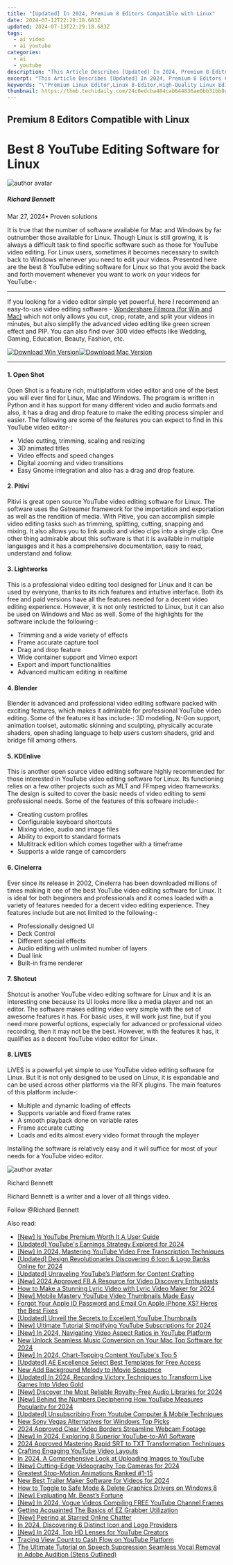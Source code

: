 ```yaml
---
title: "[Updated] In 2024, Premium 8 Editors Compatible with Linux"
date: 2024-07-12T22:29:18.683Z
updated: 2024-07-13T22:29:18.683Z
tags:
  - ai video
  - ai youtube
categories:
  - ai
  - youtube
description: "This Article Describes [Updated] In 2024, Premium 8 Editors Compatible with Linux"
excerpt: "This Article Describes [Updated] In 2024, Premium 8 Editors Compatible with Linux"
keywords: "\"Premium Linux Editor,Linux 8-Editor,High-Quality Linux Editing Tools,Linux-Compatible Editors,Exclusive Linux Editors,Elite Linux Editors for $0,Linux-Friendly Top Editors\""
thumbnail: https://thmb.techidaily.com/24c0edcba484cab644836ae0bb31bb9d7220262ab1b4fd8d660fcbd9d1d07966.jpg
---
```


## Premium 8 Editors Compatible with Linux

# Best 8 YouTube Editing Software for Linux
![author avatar](https://images.wondershare.com/filmora/article-images/richard-bennett.jpg)

##### Richard Bennett

 Mar 27, 2024• Proven solutions

 It is true that the number of software available for Mac and Windows by far outnumber those available for Linux. Though Linux is still growing, it is always a difficult task to find specific software such as those for YouTube video editing. For Linux users, sometimes it becomes necessary to switch back to Windows whenever you need to edit your videos. Presented here are the best 8 YouTube editing software for Linux so that you avoid the back and forth movement whenever you want to work on your videos for YouTube-:

---

 If you looking for a video editor simple yet powerful, here I recommend an easy-to-use video editing software - [Wondershare Filmora (for Win and Mac)](https://tools.techidaily.com/wondershare/filmora/download/) which not only allows you cut, crop, rotate, and split your videos in minutes, but also simplify the advanced video editing like green screen effect and PIP. You can also find over 300 video effects like Wedding, Gaming, Education, Beauty, Fashion, etc.

[![Download Win Version](https://images.wondershare.com/filmora/guide/download-btn-win.jpg)](https://tools.techidaily.com/wondershare/filmora/download/)[![Download Mac Version](https://images.wondershare.com/filmora/guide/download-btn-mac.jpg)](https://tools.techidaily.com/wondershare/filmora/download/)

---

#### 1\.  Open Shot

 Open Shot is a feature rich, multiplatform video editor and one of the best you will ever find for Linux, Mac and Windows. The program is written in Python and it has support for many different video and audio formats and also, it has a drag and drop feature to make the editing process simpler and easier. The following are some of the features you can expect to find in this YouTube video editor-:

* Video cutting, trimming, scaling and resizing
* 3D animated titles
* Video effects and speed changes
* Digital zooming and video transitions
* Easy Gnome integration and also has a drag and drop feature.

#### 2\.  Pitivi

 Pitivi is great open source YouTube video editing software for Linux. The software uses the Gstreamer framework for the importation and exportation as well as the rendition of media. With Pitive, you can accomplish simple video editing tasks such as trimming, splitting, cutting, snapping and mixing. It also allows you to link audio and video clips into a single clip. One other thing admirable about this software is that it is available in multiple languages and it has a comprehensive documentation, easy to read, understand and follow.

#### 3\.  Lightworks

 This is a professional video editing tool designed for Linux and it can be used by everyone, thanks to its rich features and intuitive interface. Both its free and paid versions have all the features needed for a decent video editing experience. However, it is not only restricted to Linux, but it can also be used on Windows and Mac as well. Some of the highlights for the software include the following-:

* Trimming and a wide variety of effects
* Frame accurate capture tool
* Drag and drop feature
* Wide container support and Vimeo export
* Export and import functionalities
* Advanced multicam editing in realtime

#### 4\.  Blender

 Blender is advanced and professional video editing software packed with exciting features, which makes it admirable for professional YouTube video editing. Some of the features it has include-: 3D modeling, N-Gon support, animation toolset, automatic skinning and sculpting, physically accurate shaders, open shading language to help users custom shaders, grid and bridge fill among others.

#### 5\.  KDEnlive

 This is another open source video editing software highly recommended for those interested in YouTube video editing software for Linux. Its functioning relies on a few other projects such as MLT and FFmpeg video frameworks. The design is suited to cover the basic needs of video editing to semi professional needs. Some of the features of this software include-:

* Creating custom profiles
* Configurable keyboard shortcuts
* Mixing video, audio and image files
* Ability to export to standard formats
* Multitrack edition which comes together with a timeframe
* Supports a wide range of camcorders

#### 6\.  Cinelerra

 Ever since its release in 2002, Cinelerra has been downloaded millions of times making it one of the best YouTube video editing software for Linux. It is ideal for both beginners and professionals and it comes loaded with a variety of features needed for a decent video editing experience. They features include but are not limited to the following-:

* Professionally designed UI
* Deck Control
* Different special effects
* Audio editing with unlimited number of layers
* Dual link
* Built-in frame renderer

#### 7\.  Shotcut

 Shotcut is another YouTube video editing software for Linux and it is an interesting one because its UI looks more like a media player and not an editor. The software makes editing video very simple with the set of awesome features it has. For basic uses, it will work just fine, but if you need more powerful options, especially for advanced or professional video recording, then it may not be the best. However, with the features it has, it qualifies as a decent YouTube video editor for Linux.

#### 8. LiVES

 LiVES is a powerful yet simple to use YouTube video editing software for Linux. But it is not only designed to be used on Linux, it is expandable and can be used across other platforms via the RFX plugins. The main features of this platform include-:

* Multiple and dynamic loading of effects
* Supports variable and fixed frame rates
* A smooth playback done on variable rates
* Frame accurate cutting
* Loads and edits almost every video format through the mplayer

 Installing the software is relatively easy and it will suffice for most of your needs for a YouTube video editor.

![author avatar](https://images.wondershare.com/filmora/article-images/richard-bennett.jpg)

Richard Bennett

Richard Bennett is a writer and a lover of all things video.

Follow @Richard Bennett


<ins class="adsbygoogle"
     style="display:block"
     data-ad-format="autorelaxed"
     data-ad-client="ca-pub-7571918770474297"
     data-ad-slot="1223367746"></ins>



<ins class="adsbygoogle"
     style="display:block"
     data-ad-client="ca-pub-7571918770474297"
     data-ad-slot="8358498916"
     data-ad-format="auto"
     data-full-width-responsive="true"></ins>



<span class="atpl-alsoreadstyle">Also read:</span>
<div><ul>
<li><a href="https://youtube-tips.techidaily.com/s-youtube-premium-worth-it-a-user-guide/"><u>[New] Is YouTube Premium Worth It  A User Guide</u></a></li>
<li><a href="https://youtube-tips.techidaily.com/ed-youtubes-earnings-strategy-explored-for-2024/"><u>[Updated] YouTube's Earnings Strategy Explored for 2024</u></a></li>
<li><a href="https://youtube-tips.techidaily.com/n-2024-mastering-youtube-video-free-transcription-techniques/"><u>[New] In 2024, Mastering YouTube Video Free Transcription Techniques</u></a></li>
<li><a href="https://facebook-video-footage.techidaily.com/updated-design-revolutionaries-discovering-6-icon-and-logo-banks-online-for-2024/"><u>[Updated] Design Revolutionaries  Discovering 6 Icon & Logo Banks Online for 2024</u></a></li>
<li><a href="https://youtube-tips.techidaily.com/ed-unraveling-youtubes-platform-for-content-crafting/"><u>[Updated] Unraveling YouTube’s Platform for Content Crafting</u></a></li>
<li><a href="https://facebook-video-content.techidaily.com/new-2024-approved-fb-a-resource-for-video-discovery-enthusiasts/"><u>[New] 2024 Approved  FB   A Resource for Video Discovery Enthusiasts</u></a></li>
<li><a href="https://youtube-tips.techidaily.com/o-make-a-stunning-lyric-video-with-lyric-video-maker-for-2024/"><u>How to Make a Stunning Lyric Video with Lyric Video Maker for 2024</u></a></li>
<li><a href="https://youtube-tips.techidaily.com/obile-mastery-youtube-video-thumbnails-made-easy/"><u>[New] Mobile Mastery  YouTube Video Thumbnails Made Easy</u></a></li>
<li><a href="https://apple-account.techidaily.com/forgot-your-apple-id-password-and-email-on-apple-iphone-xs-heres-the-best-fixes-by-drfone-ios/"><u>Forgot Your Apple ID Password and Email On Apple iPhone XS? Heres the Best Fixes</u></a></li>
<li><a href="https://youtube-tips.techidaily.com/ed-unveil-the-secrets-to-excellent-youtube-thumbnails/"><u>[Updated] Unveil the Secrets to Excellent YouTube Thumbnails</u></a></li>
<li><a href="https://youtube-tips.techidaily.com/ltimate-tutorial-simplifying-youtube-subscriptions-for-2024/"><u>[New] Ultimate Tutorial  Simplifying YouTube Subscriptions for 2024</u></a></li>
<li><a href="https://youtube-tips.techidaily.com/n-2024-navigating-video-aspect-ratios-in-youtube-platform/"><u>[New] In 2024, Navigating Video Aspect Ratios in YouTube Platform</u></a></li>
<li><a href="https://video-ai-editor.techidaily.com/new-unlock-seamless-music-conversion-on-your-mac-top-software-for-2024/"><u>New Unlock Seamless Music Conversion on Your Mac Top Software for 2024</u></a></li>
<li><a href="https://youtube-tips.techidaily.com/n-2024-chart-topping-content-youtubes-top-5/"><u>[New] In 2024, Chart-Topping Content  YouTube's Top 5</u></a></li>
<li><a href="https://extra-hints.techidaily.com/updated-ae-excellence-select-best-templates-for-free-access/"><u>[Updated] AE Excellence  Select Best Templates for Free Access</u></a></li>
<li><a href="https://audio-editing.techidaily.com/new-add-background-melody-to-imovie-sequence/"><u>New Add Background Melody to iMovie Sequence</u></a></li>
<li><a href="https://desktop-recording.techidaily.com/updated-in-2024-recording-victory-techniques-to-transform-live-games-into-video-gold/"><u>[Updated] In 2024, Recording Victory  Techniques to Transform Live Games Into Video Gold</u></a></li>
<li><a href="https://youtube-tips.techidaily.com/iscover-the-most-reliable-royalty-free-audio-libraries-for-2024/"><u>[New] Discover the Most Reliable Royalty-Free Audio Libraries for 2024</u></a></li>
<li><a href="https://youtube-tips.techidaily.com/ehind-the-numbers-deciphering-how-youtube-measures-popularity-for-2024/"><u>[New] Behind the Numbers  Deciphering How YouTube Measures Popularity for 2024</u></a></li>
<li><a href="https://youtube-tips.techidaily.com/ed-unsubscribing-from-youtube-computer-and-mobile-techniques/"><u>[Updated] Unsubscribing From Youtube  Computer & Mobile Techniques</u></a></li>
<li><a href="https://smart-video-creator.techidaily.com/new-sony-vegas-alternatives-for-windows-top-picks/"><u>New Sony Vegas Alternatives for Windows Top Picks</u></a></li>
<li><a href="https://screen-capture.techidaily.com/2024-approved-clear-video-borders-streamline-webcam-footage/"><u>2024 Approved  Clear Video Borders  Streamline Webcam Footage</u></a></li>
<li><a href="https://youtube-tips.techidaily.com/n-2024-exploring-8-superior-youtube-to-avi-software/"><u>[New] In 2024, Exploring 8 Superior YouTube-to-AVI Software</u></a></li>
<li><a href="https://article-helps.techidaily.com/2024-approved-mastering-rapid-srt-to-txt-transformation-techniques/"><u>2024 Approved  Mastering Rapid SRT to TXT Transformation Techniques</u></a></li>
<li><a href="https://youtube-tips.techidaily.com/ing-engaging-youtube-video-layouts/"><u>Crafting Engaging YouTube Video Layouts</u></a></li>
<li><a href="https://extra-resources.techidaily.com/in-2024-a-comprehensive-look-at-uploading-images-to-youtube/"><u>In 2024, A Comprehensive Look at Uploading Images to YouTube</u></a></li>
<li><a href="https://article-posts.techidaily.com/new-cutting-edge-videography-top-cameras-for-2024/"><u>[New] Cutting-Edge Videography  Top Cameras for 2024</u></a></li>
<li><a href="https://extra-information.techidaily.com/greatest-stop-motion-animations-ranked-1-15/"><u>Greatest Stop-Motion Animations Ranked #1-15</u></a></li>
<li><a href="https://ai-video-tools.techidaily.com/new-best-trailer-maker-software-for-videos-for-2024/"><u>New Best Trailer Maker Software for Videos for 2024</u></a></li>
<li><a href="https://network-issues.techidaily.com/how-to-toggle-to-safe-mode-and-delete-graphics-drivers-on-windows-8/"><u>How to Toggle to Safe Mode & Delete Graphics Drivers on Windows 8</u></a></li>
<li><a href="https://youtube-tips.techidaily.com/valuating-mr-beasts-fortune/"><u>[New] Evaluating Mr. Beast’s Fortune</u></a></li>
<li><a href="https://youtube-tips.techidaily.com/n-2024-vogue-videos-compiling-free-youtube-channel-frames/"><u>[New] In 2024, Vogue Videos  Compiling FREE YouTube Channel Frames</u></a></li>
<li><a href="https://screen-capture.techidaily.com/getting-acquainted-the-basics-of-ez-grabber-utilization/"><u>Getting Acquainted  The Basics of EZ Grabber Utilization</u></a></li>
<li><a href="https://youtube-tips.techidaily.com/eering-at-starred-online-chatter/"><u>[New] Peering at Starred Online Chatter</u></a></li>
<li><a href="https://youtube-sure.techidaily.com/24-discovering-6-distinct-icon-and-logo-providers/"><u>In 2024, Discovering 6 Distinct Icon and Logo Providers</u></a></li>
<li><a href="https://youtube-tips.techidaily.com/n-2024-top-hd-lenses-for-youtube-creators/"><u>[New] In 2024, Top HD Lenses for YouTube Creators</u></a></li>
<li><a href="https://youtube-tips.techidaily.com/ng-view-count-to-cash-flow-on-youtube-platform/"><u>Tracing View Count to Cash Flow on YouTube Platform</u></a></li>
<li><a href="https://audio-shaping.techidaily.com/the-ultimate-tutorial-on-speech-suppression-seamless-vocal-removal-in-adobe-audition-steps-outlined/"><u>The Ultimate Tutorial on Speech Suppression Seamless Vocal Removal in Adobe Audition (Steps Outlined)</u></a></li>
</ul></div>
